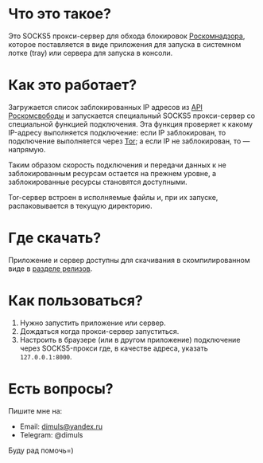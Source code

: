 # Что это такое?

Это SOCKS5 прокси-сервер для обхода блокировок
[Роскомнадзора](https://eng.rkn.gov.ru/), которое поставляется в виде
приложения для запуска в системном лотке (tray) или сервера для запуска в консоли.

# Как это работает?

Загружается список заблокированных IP адресов из
[API Роскомсвободы](https://reestr.rublacklist.net/article/api/)
и запускается специальный SOCKS5 прокси-сервер со специальной функцией подключения.
Эта функция проверяет к какому IP-адресу выполняется подключение: если IP
заблокирован, то подключение выполняется через [Tor](https://www.torproject.org/);
а если IP не заблокирован, то — напрямую.

Таким образом скорость подключения и передачи данных к не заблокированным
ресурсам остается на прежнем уровне, а заблокированные ресурсы становятся
доступными.

Tor-сервер встроен в исполняемые файлы и, при их запуске, распаковывается в
текущую директорию.

# Где скачать?

Приложение и сервер доступны для скачивания в скомпилированном виде в
[разделе релизов](https://github.com/dimuls/rkn-bypasser/releases).

# Как пользоваться?

1. Нужно запустить приложение или сервер.
2. Дождаться когда прокси-сервер запуститься.
3. Настроить в браузере (или в другом приложение) подключение через SOCKS5-прокси
где, в качестве адреса, указать `127.0.0.1:8000`.

# Есть вопросы?

Пишите мне на:

* Email: dimuls@yandex.ru
* Telegram: @dimuls

Буду рад помочь=)
